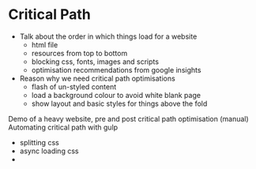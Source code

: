 # Critical Path
- Talk about the order in which things load for a website
     - html file
     - resources from top to bottom
     - blocking css, fonts, images and scripts
     - optimisation recommendations from google insights
- Reason why we need critical path optimisations
     - flash of un-styled content
     - load a background colour to avoid white blank page
     - show layout and basic styles for things above the fold

Demo of a heavy website, pre and post critical path optimisation (manual)
Automating critical path with gulp

- splitting css
- async loading css
- 



